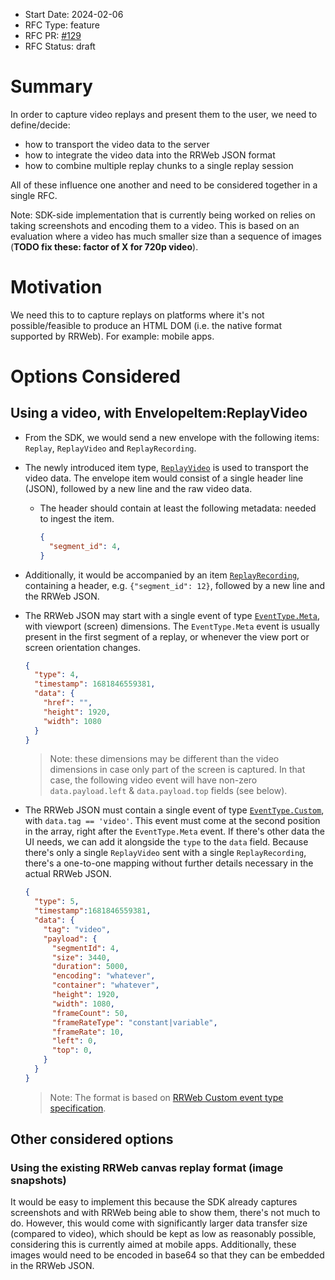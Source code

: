 - Start Date: 2024-02-06
- RFC Type: feature
- RFC PR: [#129](https://github.com/getsentry/rfcs/pull/129)
- RFC Status: draft

# Summary

In order to capture video replays and present them to the user, we need to define/decide:

- how to transport the video data to the server
- how to integrate the video data into the RRWeb JSON format
- how to combine multiple replay chunks to a single replay session

All of these influence one another and need to be considered together in a single RFC.

Note: SDK-side implementation that is currently being worked on relies on taking screenshots and encoding them to a video.
This is based on an evaluation where a video has much smaller size than a sequence of images (**TODO fix these: factor of X for 720p video**).

# Motivation

We need this to to capture replays on platforms where it's not possible/feasible to produce an HTML DOM (i.e. the native format supported by RRWeb). For example: mobile apps.

<!-- # Supporting Data -->
<!-- Metrics to help support your decision (if applicable). -->

# Options Considered

## Using a video, with EnvelopeItem:ReplayVideo

- From the SDK, we would send a new envelope with the following items: `Replay`, `ReplayVideo` and `ReplayRecording`.
- The newly introduced item type, [`ReplayVideo`](https://github.com/getsentry/relay/blob/5fd3969e88d3eea1f2849e55b61678cac6b14e44/relay-server/src/envelope.rs#L115C5-L115C20) is used to transport the video data.
  The envelope item would consist of a single header line (JSON), followed by a new line and the raw video data.
  - The header should contain at least the following metadata: needed to ingest the item.

    ```json
    {
      "segment_id": 4,
    }
    ```

- Additionally, it would be accompanied by an item [`ReplayRecording`](https://github.com/getsentry/relay/blob/5fd3969e88d3eea1f2849e55b61678cac6b14e44/relay-server/src/envelope.rs#L113), containing a header, e.g. `{"segment_id": 12}`, followed by a new line and the RRWeb JSON.
- The RRWeb JSON may start with a single event of type [`EventType.Meta`](https://github.com/rrweb-io/rrweb/blob/8aea5b00a4dfe5a6f59bd2ae72bb624f45e51e81/packages/types/src/index.ts#L8-L16), with viewport (screen) dimensions. The `EventType.Meta` event is usually present in the first segment of a replay, or whenever the view port or screen orientation changes.

    ```json
    {
      "type": 4,
      "timestamp": 1681846559381,
      "data": {
        "href": "",
        "height": 1920,
        "width": 1080
      }
    }
    ```

  > Note: these dimensions may be different than the video dimensions in case only part of the screen is captured.
    In that case, the following video event will have non-zero `data.payload.left` & `data.payload.top` fields (see below).

- The RRWeb JSON must contain a single event of type [`EventType.Custom`](https://github.com/rrweb-io/rrweb/blob/8aea5b00a4dfe5a6f59bd2ae72bb624f45e51e81/packages/types/src/index.ts#L8-L16), with `data.tag == 'video'`.
  This event must come at the second position in the array, right after the `EventType.Meta` event.
  If there's other data the UI needs, we can add it alongside the `type` to the `data` field. Because there's only a single `ReplayVideo` sent with a single `ReplayRecording`, there's a one-to-one mapping without further details necessary in the actual RRWeb JSON.

    ```json
    {
      "type": 5,
      "timestamp":1681846559381,
      "data": {
        "tag": "video",
        "payload": {
          "segmentId": 4,
          "size": 3440,
          "duration": 5000,
          "encoding": "whatever",
          "container": "whatever",
          "height": 1920,
          "width": 1080,
          "frameCount": 50,
          "frameRateType": "constant|variable",
          "frameRate": 10,
          "left": 0,
          "top": 0,
        }
      }
    }
    ```

    > Note: The format is based on [RRWeb Custom event type specification](https://github.com/rrweb-io/rrweb/blob/8aea5b00a4dfe5a6f59bd2ae72bb624f45e51e81/packages/types/src/index.ts#L53-L59).

## Other considered options

### Using the existing RRWeb canvas replay format (image snapshots)

It would be easy to implement this because the SDK already captures screenshots and with RRWeb being able to show them, there's not much to do. However, this would come with significantly larger data transfer size (compared to video), which should be kept as low as reasonably possible, considering this is currently aimed at mobile apps. Additionally, these images would need to be encoded in base64 so that they can be embedded in the RRWeb JSON.

<!--
# Drawbacks

Why should we not do this? What are the drawbacks of this RFC or a particular option if
multiple options are presented.

# Unresolved questions

- What parts of the design do you expect to resolve through this RFC?
- What issues are out of scope for this RFC but are known? -->
